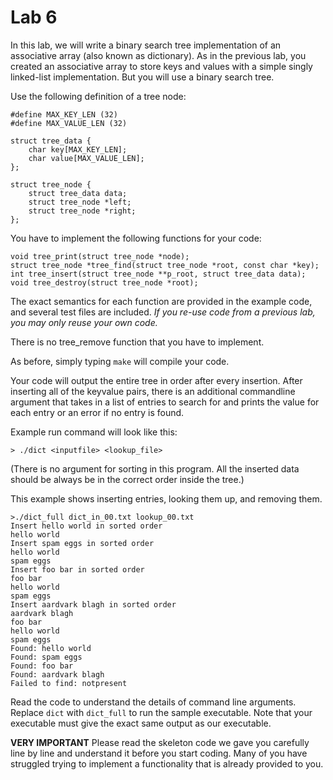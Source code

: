 # Lab 6

In this lab, we will write a binary search tree implementation of
an associative array (also known as dictionary). As in the previous
lab, you created an associative array to store keys and values
with a simple singly linked-list implementation. But you will use
a binary search tree.

Use the following definition of a tree node:

```
#define MAX_KEY_LEN (32)
#define MAX_VALUE_LEN (32)

struct tree_data {
	char key[MAX_KEY_LEN];
	char value[MAX_VALUE_LEN];
};

struct tree_node {
	struct tree_data data;
	struct tree_node *left;
	struct tree_node *right;
};

```
You have to implement the following functions for your code:

```
void tree_print(struct tree_node *node);
struct tree_node *tree_find(struct tree_node *root, const char *key);
int tree_insert(struct tree_node **p_root, struct tree_data data);
void tree_destroy(struct tree_node *root);
```

The exact semantics for each function are provided in the example
code, and several test files are included. *If you re-use code from a
previous lab, you may only reuse your own code.*

There is no tree_remove function that you have to implement.

As before, simply typing `make` will compile your code.

Your code will output the entire tree in order after every
insertion. After inserting all of the key­value pairs, there is an additional command­line argument that takes in a list of entries to search for and prints the value for each entry or an error if no entry is found.

Example run command will look like this:

```
> ./dict <inputfile> <lookup_file>
```
(There is no argument for sorting in this program. All the inserted
data should be always be in the correct order inside the tree.)

This example shows inserting entries, looking them up, and removing
them.

```
>./dict_full dict_in_00.txt lookup_00.txt
Insert hello world in sorted order
hello world
Insert spam eggs in sorted order
hello world
spam eggs
Insert foo bar in sorted order
foo bar
hello world
spam eggs
Insert aardvark blagh in sorted order
aardvark blagh
foo bar
hello world
spam eggs
Found: hello world
Found: spam eggs
Found: foo bar
Found: aardvark blagh
Failed to find: notpresent

```

Read the code to understand the details of command line arguments. Replace `dict` with `dict_full` to run the sample executable. Note that your executable must give the exact same output as our executable. 

**VERY IMPORTANT** Please read the skeleton code we gave you carefully
  line by line and understand it before you start coding. Many of you
  have struggled trying to implement a functionality that is already
  provided to you.

